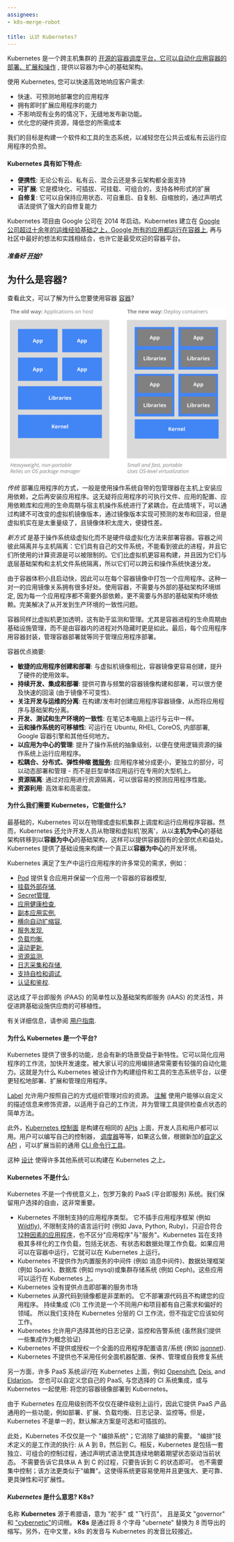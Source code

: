 ```yaml
---
assignees:
- k8s-merge-robot

title: 认识 Kubernetes?
---
```


Kubernetes 是一个跨主机集群的 [开源的容器调度平台，它可以自动化应用容器的部署、扩展和操作](http://www.slideshare.net/BrianGrant11/wso2con-us-2015-kubernetes-a-platform-for-automating-deployment-scaling-and-operations) , 提供以容器为中心的基础架构。

使用 Kubernetes, 您可以快速高效地响应客户需求:

 - 快速、可预测地部署您的应用程序
 - 拥有即时扩展应用程序的能力
 - 不影响现有业务的情况下，无缝地发布新功能。
 - 优化您的硬件资源，降低您的所需成本

我们的目标是构建一个软件和工具的生态系统，以减轻您在公共云或私有云运行应用程序的负担。

#### Kubernetes 具有如下特点:

* **便携性**: 无论公有云、私有云、混合云还是多云架构都全面支持
* **可扩展**: 它是模块化、可插拔、可挂载、可组合的，支持各种形式的扩展
* **自修复**: 它可以自保持应用状态、可自重启、自复制、自缩放的，通过声明式语法提供了强大的自修复能力

Kubernetes 项目由 Google 公司在 2014 年启动。Kubernetes 建立在 [Google 公司超过十余年的运维经验基础之上，Google 所有的应用都运行在容器上](https://research.google.com/pubs/pub43438.html), 再与社区中最好的想法和实践相结合，也许它是最受欢迎的容器平台。

##### 准备好 [开始](/docs/getting-started-guides/)?

## 为什么是容器?

查看此文，可以了解为什么您要使用容器 [容器](http://aucouranton.com/2014/06/13/linux-containers-parallels-lxc-openvz-docker-and-more/)?

![为什么是容器?](/images/docs/why_containers.svg)

*传统* 部署应用程序的方式，一般是使用操作系统自带的包管理器在主机上安装应用依赖，之后再安装应用程序。这无疑将应用程序的可执行文件、应用的配置、应用依赖库和应用的生命周期与宿主机操作系统进行了紧耦合。在此情境下，可以通过构建不可改变的虚拟机镜像版本，通过镜像版本实现可预测的发布和回滚，但是虚拟机实在是太重量级了，且镜像体积太庞大，便捷性差。

*新方式* 是基于操作系统级虚拟化而不是硬件级虚拟化方法来部署容器。容器之间彼此隔离并与主机隔离：它们具有自己的文件系统，不能看到彼此的进程，并且它们所使用的计算资源是可以被限制的。它们比虚拟机更容易构建，并且因为它们与底层基础架构和主机文件系统隔离，所以它们可以跨云和操作系统快速分发。

由于容器体积小且启动快，因此可以在每个容器镜像中打包一个应用程序。这种一对一的应用镜像关系拥有很多好处。使用容器，不需要与外部的基础架构环境绑定, 因为每一个应用程序都不需要外部依赖，更不需要与外部的基础架构环境依赖。完美解决了从开发到生产环境的一致性问题。

容器同样比虚拟机更加透明，这有助于监测和管理。尤其是容器进程的生命周期由基础设施管理，而不是由容器内的进程对外隐藏时更是如此。最后，每个应用程序用容器封装，管理容器部署就等同于管理应用程序部署。

容器优点摘要:

* **敏捷的应用程序创建和部署**:
    与虚拟机镜像相比，容器镜像更容易创建，提升了硬件的使用效率。
* **持续开发、集成和部署**:
    提供可靠与频繁的容器镜像构建和部署，可以很方便及快速的回滚 (由于镜像不可变性).
* **关注开发与运维的分离**:
    在构建/发布时创建应用程序容器镜像，从而将应用程序与基础架构分离。
* **开发、测试和生产环境的一致性**:
    在笔记本电脑上运行与云中一样。
* **云和操作系统的可移植性**:
    可运行在 Ubuntu, RHEL, CoreOS, 内部部署, Google 容器引擎和其他任何地方。
* **以应用为中心的管理**:
    提升了操作系统的抽象级别，以便在使用逻辑资源的操作系统上运行应用程序。
* **松耦合、分布式、弹性伸缩 [微服务](http://martinfowler.com/articles/microservices.html)**:
    应用程序被分成更小，更独立的部分，可以动态部署和管理 - 而不是巨型单体应用运行在专用的大型机上。
* **资源隔离**:
    通过对应用进行资源隔离，可以很容易的预测应用程序性能。
* **资源利用**:
    高效率和高密度。

#### 为什么我们需要 Kubernetes，它能做什么?

最基础的，Kubernetes 可以在物理或虚拟机集群上调度和运行应用程序容器。然而，Kubernetes 还允许开发人员从物理和虚拟机'脱离'，从以**主机为中心**的基础架构转移到以**容器为中心**的基础架构，这样可以提供容器固有的全部优点和益处。Kubernetes 提供了基础设施来构建一个真正以**容器为中心**的开发环境。

Kubernetes 满足了生产中运行应用程序的许多常见的需求，例如：

* [Pod](/docs/user-guide/pods/) 提供复合应用并保留一个应用一个容器的容器模型,
* [挂载外部存储](/docs/user-guide/volumes/),
* [Secret管理](/docs/user-guide/secrets/),
* [应用健康检查](/docs/user-guide/production-pods/#liveness-and-readiness-probes-aka-health-checks),
* [副本应用实例](/docs/user-guide/replication-controller/),
* [横向自动扩缩容](/docs/user-guide/horizontal-pod-autoscaling/),
* [服务发现](/docs/user-guide/connecting-applications/),
* [负载均衡](/docs/user-guide/services/),
* [滚动更新](/docs/user-guide/update-demo/),
* [资源监测](/docs/user-guide/monitoring/),
* [日志采集和存储](/docs/user-guide/logging/overview/),
* [支持自检和调试](/docs/user-guide/introspection-and-debugging/),
* [认证和鉴权](/docs/admin/authorization/).

这达成了平台即服务 (PAAS) 的简单性以及基础架构即服务 (IAAS) 的灵活性，并促进跨基础设施供应商的可移植性。

有关详细信息，请参阅 [用户指南](/docs/user-guide/).

#### 为什么 Kubernetes 是一个平台?

Kubernetes 提供了很多的功能，总会有新的场景受益于新特性。它可以简化应用程序的工作流，加快开发速度。被大家认可的应用编排通常需要有较强的自动化能力。这就是为什么 Kubernetes 被设计作为构建组件和工具的生态系统平台，以便更轻松地部署、扩展和管理应用程序。

[Label](/docs/user-guide/labels/) 允许用户按照自己的方式组织管理对应的资源。 [注解](/docs/user-guide/annotations/) 使用户能够以自定义的描述信息来修饰资源，以适用于自己的工作流，并为管理工具提供检查点状态的简单方法。

此外，[Kubernetes 控制面](/docs/admin/cluster-components) 是构建在相同的 [APIs](/docs/api/) 上面，开发人员和用户都可以用。用户可以编写自己的控制器， [调度器](https://github.com/kubernetes/kubernetes/tree/{{page.githubbranch}}/docs/devel/scheduler.md)等等，如果这么做，根据新加的[自定义 API](https://github.com/kubernetes/kubernetes/blob/{{page.githubbranch}}/docs/design/extending-api.md) ，可以扩展当前的通用 [CLI 命令行工具](/docs/user-guide/kubectl-overview/)。

这种 [设计](https://github.com/kubernetes/kubernetes/blob/{{page.githubbranch}}/docs/design/principles.md) 使得许多其他系统可以构建在 Kubernetes 之上。

#### Kubernetes 不是什么:

Kubernetes 不是一个传统意义上，包罗万象的 PaaS (平台即服务) 系统。我们保留用户选择的自由，这非常重要。

* Kubernetes 不限制支持的应用程序类型。 它不插手应用程序框架 (例如 [Wildfly](http://wildfly.org/)), 不限制支持的语言运行时 (例如 Java, Python, Ruby)，只迎合符合 [12种因素的应用程序](http://12factor.net/)，也不区分"应用程序"与"服务"。Kubernetes 旨在支持极其多样化的工作负载，包括无状态、有状态和数据处理工作负载。如果应用可以在容器中运行，它就可以在 Kubernetes 上运行。
* Kubernetes 不提供作为内置服务的中间件 (例如 消息中间件)、数据处理框架 (例如 Spark)、数据库 (例如 mysql)或集群存储系统 (例如 Ceph)。这些应用可以运行在 Kubernetes 上。
* Kubernetes 没有提供点击即部署的服务市场
* Kubernetes 从源代码到镜像都是非垄断的。 它不部署源代码且不构建您的应用程序。 持续集成 (CI) 工作流是一个不同用户和项目都有自己需求和偏好的领域。 所以我们支持在 Kubernetes 分层的 CI 工作流，但不指定它应该如何工作。
* Kubernetes 允许用户选择其他的日志记录，监控和告警系统 (虽然我们提供一些集成作为概念验证)
* Kubernetes 不提供或授权一个全面的应用程序配置语言/系统 (例如 [jsonnet](https://github.com/google/jsonnet)).
* Kubernetes 不提供也不采用任何全面机器配置、保养、管理或自我修复系统

另一方面，许多 PaaS 系统*运行*在 Kubernetes 上面，例如  [Openshift](https://github.com/openshift/origin), [Deis](http://deis.io/), and [Eldarion](http://eldarion.cloud/)。 您也可以自定义您自己的 PaaS, 与您选择的 CI 系统集成，或与 Kubernetes 一起使用: 将您的容器镜像部署到 Kubernetes。

由于 Kubernetes 在应用级别而不仅仅在硬件级别上运行，因此它提供 PaaS 产品通用的一些功能，例如部署、扩展、负载均衡、日志记录、监控等。但是，Kubernetes 不是单一的，默认解决方案是可选和可插拔的。

此处，Kubernetes 不仅仅是一个 "编排系统"；它消除了编排的需要。 "编排"技术定义的是工作流的执行: 从 A 到 B，然后到 C。相反，Kubernetes 是包括一套独立、可组合的控制过程，通过声明式语法使其连续地朝着期望状态驱动当前状态。 不需要告诉它具体从 A 到 C 的过程，只要告诉到 C 的状态即可。 也不需要集中控制；该方法更类似于"编舞"。这使得系统更容易使用并且更强大、更可靠、更具弹性和可扩展性。

#### *Kubernetes* 是什么意思? K8s?

名称 **Kubernetes** 源于希腊语，意为 "舵手" 或 "飞行员"， 且是英文 "governor" 和 ["cybernetic"](http://www.etymonline.com/index.php?term=cybernetics)的词根。 **K8s** 是通过将 8 个字母 "ubernete" 替换为 8 而导出的缩写。另外，在中文里，k8s 的发音与 Kubernetes 的发音比较接近。
